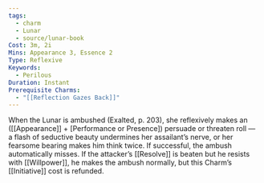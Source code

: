 ```yaml
---
tags:
  - charm
  - Lunar
  - source/lunar-book
Cost: 3m, 2i
Mins: Appearance 3, Essence 2
Type: Reflexive
Keywords:
  - Perilous
Duration: Instant
Prerequisite Charms:
  - "[[Reflection Gazes Back]]"
---
```

When the Lunar is ambushed (Exalted, p. 203), she reflexively makes an ([[Appearance]] + [Performance or Presence]) persuade or threaten roll — a flash of seductive beauty undermines her assailant’s nerve, or her fearsome bearing makes him think twice. If successful, the ambush automatically misses. If the attacker’s [[Resolve]] is beaten but he resists with [[Willpower]], he makes the ambush normally, but this Charm’s [[Initiative]] cost is refunded.